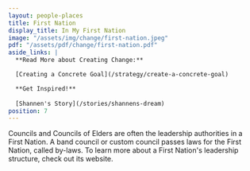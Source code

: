 ```yaml
---
layout: people-places
title: First Nation
display_title: In My First Nation
image: "/assets/img/change/first-nation.jpeg"
pdf: "/assets/pdf/change/first-nation.pdf"
aside_links: |
  **Read More about Creating Change:**

  [Creating a Concrete Goal](/strategy/create-a-concrete-goal)

  **Get Inspired!**
  
  [Shannen's Story](/stories/shannens-dream)
position: 7
---
```


Councils and Councils of Elders are often the leadership authorities in a First Nation. A band council or custom council passes laws for the First Nation, called by-laws. To learn more about a First Nation's leadership structure, check out its website.
